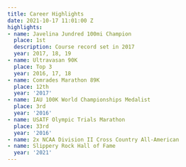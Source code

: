 ```yaml
---
title: Career Highlights
date: 2021-10-17 11:01:00 Z
highlights:
- name: Javelina Jundred 100mi Champion
  place: 1st
  description: Course record set in 2017
  year: 2017, 18, 19
- name: Ultravasan 90K
  place: Top 3
  year: 2016, 17, 18
- name: Comrades Marathon 89K
  place: 12th
  year: '2017'
- name: IAU 100K World Championships Medalist
  place: 3rd
  year: '2016'
- name: USATF Olympic Trials Marathon
  place: 33rd
  year: '2016'
- name: 2x NCAA Division II Cross Country All-American
- name: Slippery Rock Hall of Fame
  year: '2021'
---
```


